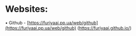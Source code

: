# Websites:
• Github - [https://furiyaai.pp.ua/web/github](https://furiyaai.pp.ua/web/github) (https://furiyaai.github.io/)

